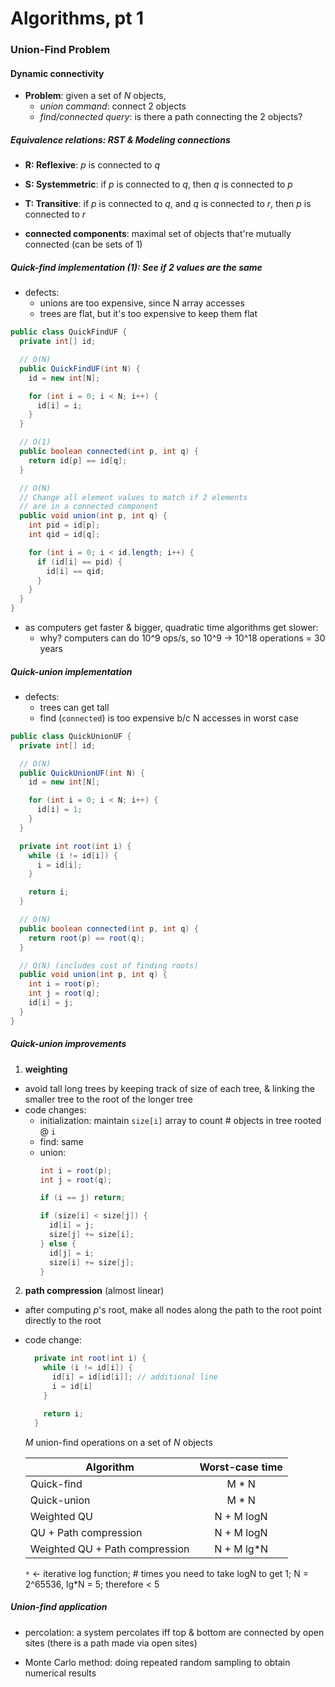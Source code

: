 # Algorithms, pt 1

### Union-Find Problem

#### Dynamic connectivity

* __Problem__: given a set of _N_ objects,
  - _union command_: connect 2 objects
  - _find/connected query_: is there a path connecting the 2 objects?

##### Equivalence relations: RST & Modeling connections

* __R: Reflexive__: _p_ is connected to _q_
* __S: Systemmetric__: if _p_ is connected to _q_, then _q_ is connected to _p_
* __T: Transitive__: if _p_ is connected to _q_, and _q_ is connected to _r_, then _p_ is connected to _r_

* __connected components__: maximal set of objects that're mutually connected (can be sets of 1)

##### Quick-find implementation (1): See if 2 values are the same

* defects:
  - unions are too expensive, since N array accesses
  - trees are flat, but it's too expensive to keep them flat

```java
public class QuickFindUF {
  private int[] id;

  // O(N)
  public QuickFindUF(int N) {
    id = new int[N];

    for (int i = 0; i < N; i++) {
      id[i] = i;
    }
  }

  // O(1)
  public boolean connected(int p, int q) {
    return id[p] == id[q];
  }

  // O(N)
  // Change all element values to match if 2 elements
  // are in a connected component
  public void union(int p, int q) {
    int pid = id[p];
    int qid = id[q];

    for (int i = 0; i < id.length; i++) {
      if (id[i] == pid) {
        id[i] == qid;
      }
    }
  }
}
```

* as computers get faster & bigger, quadratic time algorithms get slower:
  - why? computers can do 10^9 ops/s, so 10^9 -> 10^18 operations = 30 years

##### Quick-union implementation

* defects:
  - trees can get tall
  - find (`connected`) is too expensive b/c N accesses in worst case

```java
public class QuickUnionUF {
  private int[] id;

  // O(N)
  public QuickUnionUF(int N) {
    id = new int[N];

    for (int i = 0; i < N; i++) {
      id[i] = 1;
    }
  }

  private int root(int i) {
    while (i != id[i]) {
      i = id[i];
    }

    return i;
  }

  // O(N)
  public boolean connected(int p, int q) {
    return root(p) == root(q);
  }

  // O(N) (includes cost of finding roots)
  public void union(int p, int q) {
    int i = root(p);
    int j = root(q);
    id[i] = j;
  }
}
```

##### Quick-union improvements

1. __weighting__
*   avoid tall long trees by keeping track of size of each tree, & linking the smaller tree to the root of the longer tree
*   code changes:
    - initialization: maintain `size[i]` array to count # objects in tree rooted @ `i`
    - find: same
    - union:
      ```java
      int i = root(p);
      int j = root(q);

      if (i == j) return;

      if (size[i] < size[j]) {
        id[i] = j;
        size[j] += size[i];
      } else {
        id[j] = i;
        size[i] += size[j];
      }
      ```
2. __path compression__ (almost linear)
*   after computing _p_'s root, make all nodes along the path to the root point directly to the root

*   code change:
    ```java
      private int root(int i) {
        while (i != id[i]) {
          id[i] = id[id[i]]; // additional line
          i = id[i]
        }

        return i;
      }
    ```

    _M_ union-find operations on a set of _N_ objects

    | Algorithm                      | Worst-case time |
    | ------------------------------ | :-------------: |
    | Quick-find                     |      M * N      |
    | Quick-union                    |      M * N      |
    | Weighted QU                    |   N + M logN    |
    | QU + Path compression          |   N + M logN    |
    | Weighted QU + Path compression |   N + M lg*N    |

    `*` <- iterative log function; # times you need to take logN to get 1; N = 2^65536, lg*N = 5; therefore < 5

##### Union-find application

* percolation: a system percolates iff top & bottom are connected by open sites (there is a path made via open sites)

* Monte Carlo method: doing repeated random sampling to obtain numerical results    ​
